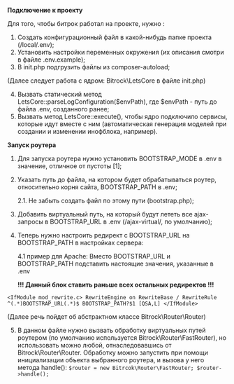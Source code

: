 **Подключение к проекту**

Для того, чтобы битрок работал на проекте, нужно :
1) Создать конфигурационный файл в какой-нибудь папке проекта (/local/.env);
2) Установить настройки переменных окружения (их описания смотри в файле .env.example);
3) В init.php подгрузить файлы из composer-autoload;

(Далее следует работа с ядром: Bitrock\LetsCore в файле init.php)

4) Вызвать статический метод LetsCore::parseLogConfiguration($envPath), где $envPath - путь до файла .env, созданного ранее;
5) Вызвать метод LetsCore::execute(), чтобы ядро подключило сервисы, которые идут вместе с ним (автоматическая генерация моделей при создании и изменении инофблока, например).

**Запуск роутера**
1. Для запуска роутера нужно установить BOOTSTRAP_MODE в .env в значение, отличное от пустоты [1];
2. Указать путь до файла, на котором будет обрабатываться роутер, относительно корня сайта, BOOTSTRAP_PATH в .env;
   
   2.1. Не забыть создать файл по этому пути (bootstrap.php);
   
3. Добавить виртуальный путь, на который будут лететь все ajax-запросы в BOOTSTRAP_URL в .env (/ajax-virtual/, по умолчанию);
4. Теперь нужно настроить редирект с BOOTSTRAP_URL на BOOTSTRAP_PATH в настройках сервера:
   
   4.1 пример для Apache: 
    Вместо BOOTSTRAP_URL и BOOTSTRAP_PATH подставить настоящие значения, указанные в .env
   
   **!!! Данный блок ставить раньше всех остальных редиректов !!!**

`
   <IfModule mod_rewrite.c>
   RewriteEngine on
   RewriteBase /
   RewriteRule ^(.*)BOOTSTRAP_URL(.*)$ BOOTSTRAP_PATH?$1 [QSA,L]
   </IfModule>
`

(Далее речь пойдет об абстрактном классе Bitrock\Router\Router)

5. В данном файле нужно вызвать обработку виртуальных путей роутером (по умолчанию используется Bitrock\Router\FastRouter), но использовать можно любой, отнаследовавшись от Bitrock\Router\Router. Обработку можно запустить при помощи инициализации объекта выбранного роутера, и вызова у него метода handle():
`
   $router = new Bitrcok\Router\FastRouter;
   $router->handle();
`